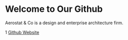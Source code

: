 # Welcome to Our Github

Aerostat & Co is a design and enterprise architecture firm.

1 [Github Website](https://aerostatandco.github.io/)

